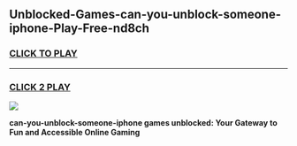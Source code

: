 
## Unblocked-Games-can-you-unblock-someone-iphone-Play-Free-nd8ch
<h3>
<a href="https://premium76.site?title=can-you-unblock-someone-iphone&ref=18A1">CLICK TO PLAY</a></h3>
<hr>

<h3>
<a href="https://premium76.site?title=can-you-unblock-someone-iphone&ref=18A1">CLICK 2 PLAY</a>
  
</h3>

<a href="https://premium76.site?title=can-you-unblock-someone-iphone&ref=18A1"><img src="https://clearcache.store/games.png"></a>


**can-you-unblock-someone-iphone games unblocked: Your Gateway to Fun and Accessible Online Gaming**

